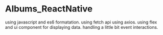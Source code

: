 # Albums_ReactNative
using javascript and es6 formatation.
using fetch api using axios.
using flex and ui component for displaying data.
handling a little bit event interactions.
